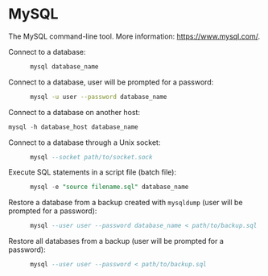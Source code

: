 # MySQL

  The MySQL command-line tool.
  More information: <https://www.mysql.com/>.

Connect to a database:

```sql
      mysql database_name
```

Connect to a database, user will be prompted for a password:

```sh
      mysql -u user --password database_name
```

  Connect to a database on another host:

```sql
mysql -h database_host database_name
```

Connect to a database through a Unix socket:

```sql
      mysql --socket path/to/socket.sock
```

Execute SQL statements in a script file (batch file):

```sql
      mysql -e "source filename.sql" database_name
```

Restore a database from a backup created with `mysqldump` (user will be prompted for a password):

```sql
      mysql --user user --password database_name < path/to/backup.sql
```

Restore all databases from a backup (user will be prompted for a password):

```sql
      mysql --user user --password < path/to/backup.sql
```
